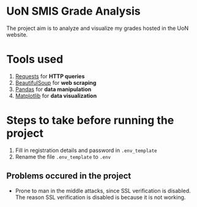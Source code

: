 # UoN SMIS Grade Analysis

The project aim is to analyze and visualize my grades hosted in the UoN website. 

# Tools used
1. [Requests](https://pypi.org/project/requests/) for **HTTP queries**
2. [BeautifulSoup](https://pypi.org/project/beautifulsoup4/) for **web scraping**
3. [Pandas](https://pandas.pydata.org/) for **data manipulation**
4. [Matplotlib](https://matplotlib.org/) for **data visualization**

# Steps to take before running the project
1. Fill in registration details and password in `.env_template`
2. Rename the file `.env_template` to `.env`


## Problems occured in the project
- Prone to man in the middle attacks, since SSL verification is disabled. The reason SSL verification is disabled is because it is not working.